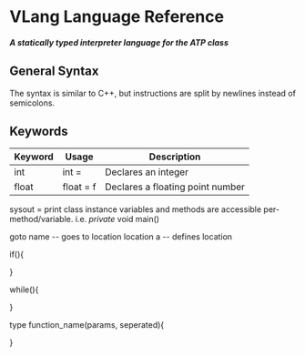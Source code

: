 # VLang Language Reference
##### A statically typed interpreter language for the ATP class

## General Syntax
The syntax is similar to C++, but instructions are split by newlines instead of semicolons.

## Keywords

|Keyword|Usage|Description|
|--|--|--|
|int|int <name> = <val> |Declares an integer|
|float|float <name> = <val>f|Declares a floating point number|

sysout = print
class instance variables and methods are accessible per-method/variable. i.e. *private* void main()


goto name -- goes to location
location a -- defines location

if(){


}

while(){

}

type function_name(params, seperated){
    
}

